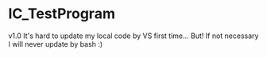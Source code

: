 # IC_TestProgram
v1.0
It's hard to update my local code by VS first time...
But!
If not necessary I will never update by bash
:)
